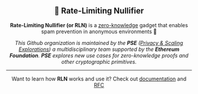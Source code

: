 <h2 align="center"> 🚯 Rate-Limiting Nullifier</h2>

<p align="center"><b>Rate-Limiting Nullifier (or RLN)</b> is a <a href="https://simple.wikipedia.org/wiki/Zero-knowledge_proof">zero-knowledge</a> gadget that enables spam prevention in anonymous environments 🧙</p>

<p align="center"><i>This Github organization is maintained by the <b>PSE</b> (<a href="https://github.com/privacy-scaling-explorations/">Privacy & Scaling Explorations</a>) a multidisciplinary team supported by the <b>Ethereum Foundation</b>. <b>PSE</b> explores new use cases for zero-knowledge proofs and other cryptographic primitives.</i></p>

--- 

<p align = "center">Want to learn how <b>RLN</b> works and use it? Check out <a href="https://rate-limiting-nullifier.github.io/rln-docs/">documentation</a> and <a href="https://rfc.vac.dev/spec/58/">RFC</a></p>
